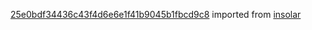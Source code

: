 [25e0bdf34436c43f4d6e6e1f41b9045b1fbcd9c8](https://github.com/insolar/insolar/commit/25e0bdf34436c43f4d6e6e1f41b9045b1fbcd9c8) imported from [insolar](https://github.com/insolar/insolar)
